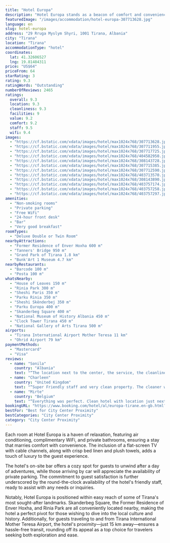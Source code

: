 ```yaml
---
title: "Hotel Europa"
description: "Hotel Europa stands as a beacon of comfort and convenience in the heart of Tirana, offering guests a seamless blend of modern amenities and welcoming hospitality."
featuredImage: "/images/accommodation/hotel-europa-307713628.jpg"
language: en
slug: hotel-europa
address: "29 Rruga Myslym Shyri, 1001 Tirana, Albania"
city: "Tirana"
location: "Tirana"
accommodationType: "hotel"
coordinates:
  lat: 41.32606527
  lng: 19.81484311
price: "US$64"
priceFrom: 64
starRating: 3
rating: 9.3
ratingWords: "Outstanding"
numberOfReviews: 2465
ratings:
  overall: 9.3
  location: 9.3
  cleanliness: 9.3
  facilities: 9
  value: 9.2
  comfort: 9.2
  staff: 9.5
  wifi: 9.4
images:
  - "https://cf.bstatic.com/xdata/images/hotel/max1024x768/307713628.jpg?k=6dcdea77f287a1c296ee7955957dd309ea0a0aed0215c85cfeccdfb24fe59971&o=&hp=1"
  - "https://cf.bstatic.com/xdata/images/hotel/max1024x768/307711955.jpg?k=75d7da8a7e5c2a1fc7c6cbc10ddf179b790cbfe68395eb9546f5a778861792f3&o=&hp=1"
  - "https://cf.bstatic.com/xdata/images/hotel/max1024x768/307717725.jpg?k=45183fd1cf0ab903402938824d0d2666f12aaefe4d0d4daa35cf62c3f06005b7&o=&hp=1"
  - "https://cf.bstatic.com/xdata/images/hotel/max1024x768/404582950.jpg?k=0046bc5edf2d699c1d92631acf392e95fa54e832e11801b9a16721d67709d757&o=&hp=1"
  - "https://cf.bstatic.com/xdata/images/hotel/max1024x768/308143728.jpg?k=0fa426e8028de6e5d8cc3cb4fe2d268e24c83403c817c3c89a5919d859cb1de2&o=&hp=1"
  - "https://cf.bstatic.com/xdata/images/hotel/max1024x768/307715385.jpg?k=c006fe1be77a596313de55530e6af858cf10a6c619db7f9f9c772fe08a0d5758&o=&hp=1"
  - "https://cf.bstatic.com/xdata/images/hotel/max1024x768/307712590.jpg?k=788deda84ee81bc31462058788c084b3193da0ca52c11e29d4266bcb54d44c8e&o=&hp=1"
  - "https://cf.bstatic.com/xdata/images/hotel/max1024x768/403713570.jpg?k=f1ab595ead8057abedcaa518736fc1ed75bb1e5f50e95bd60b93139c2fe44257&o=&hp=1"
  - "https://cf.bstatic.com/xdata/images/hotel/max1024x768/308143890.jpg?k=b72d9607f570d80bb7f1dd33665ba2f1fc10d037d4cb26a1339988b56c57e628&o=&hp=1"
  - "https://cf.bstatic.com/xdata/images/hotel/max1024x768/403757174.jpg?k=01d33cd1a6d487031cf2f8e9c9449b59690848fe0cadca3cd312d5ad5ea1f9cd&o=&hp=1"
  - "https://cf.bstatic.com/xdata/images/hotel/max1024x768/403757258.jpg?k=c0f44803e9001c85424c110750032e3c043537fe4fc5d518c11250e91da66c46&o=&hp=1"
  - "https://cf.bstatic.com/xdata/images/hotel/max1024x768/403757297.jpg?k=7348fc2ea97b2615f424a47590a010b356965ddd24bbe93ee1dfa7eed2359dff&o=&hp=1"
amenities:
  - "Non-smoking rooms"
  - "Private parking"
  - "Free WiFi"
  - "24-hour front desk"
  - "Bar"
  - "Very good breakfast"
roomTypes:
  - "Deluxe Double or Twin Room"
nearbyAttractions:
  - "Former Residence of Enver Hoxha 600 m"
  - "Tanners' Bridge 950 m"
  - "Grand Park of Tirana 1.8 km"
  - "Bunk'Art 1 Museum 4.7 km"
nearbyRestaurants:
  - "Barcode 100 m"
  - "Posta 100 m"
whatsNearby:
  - "House of Leaves 150 m"
  - "Rinia Park 300 m"
  - "Sheshi Paris 350 m"
  - "Parku Rinia 350 m"
  - "Sheshi Skënderbej 350 m"
  - "Parku Europa 400 m"
  - "Skanderbeg Square 400 m"
  - "National Museum of History Albania 450 m"
  - "Clock Tower Tirana 450 m"
  - "National Gallery of Arts Tirana 500 m"
airports:
  - "Tirana International Airport Mother Teresa 11 km"
  - "Ohrid Airport 79 km"
paymentMethods:
  - "Mastercard"
  - "Visa"
reviews:
  - name: "Sonila"
    country: "Albania"
    text: "“The location next to the center, the service, the cleanliness”"
  - name: "Charleen"
    country: "United Kingdom"
    text: "“Super Friendly staff and very clean property. The cleaner was very friendly and did a great job. Shower was amazing”"
  - name: "Mirte"
    country: "Belgium"
    text: "“Everything was perfect. Clean hotel with location just next to the Skanderbeg square. Breakfast is a great addition. Will be coming back for sure.”"
bookingURL: "https://www.booking.com/hotel/al/europa-tirane.en-gb.html?aid=8035640"
bestFor: "Best for City Center Proximity"
bestCategories: "City Center Proximity"
category: "City Center Proximity"
---
```


Each room at Hotel Europa is a haven of relaxation, featuring air conditioning, complimentary WiFi, and private bathrooms, ensuring a stay that marries comfort with convenience. The inclusion of a flat-screen TV with cable channels, along with crisp bed linen and plush towels, adds a touch of luxury to the guest experience.

The hotel's on-site bar offers a cozy spot for guests to unwind after a day of adventures, while those arriving by car will appreciate the availability of private parking. The commitment to guest satisfaction is further underscored by the round-the-clock availability of the hotel's friendly staff, ready to assist with any needs or inquiries.

Notably, Hotel Europa is positioned within easy reach of some of Tirana's most sought-after landmarks. Skanderbeg Square, the Former Residence of Enver Hoxha, and Rinia Park are all conveniently located nearby, making the hotel a perfect pivot for those wishing to dive into the local culture and history. Additionally, for guests traveling to and from Tirana International Mother Teresa Airport, the hotel's proximity—just 15 km away—ensures a hassle-free transit, rounding off its appeal as a top choice for travelers seeking both exploration and ease.